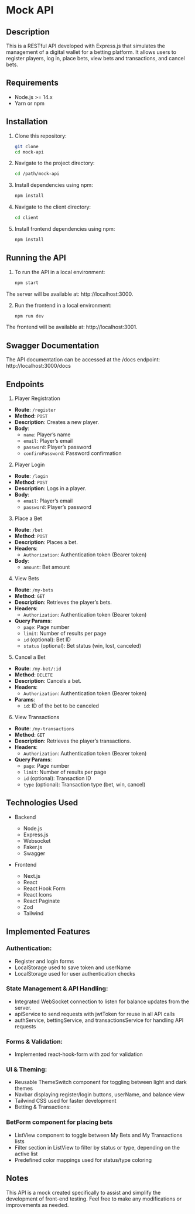 # Mock API

## Description

This is a RESTful API developed with Express.js that simulates the management of a digital wallet for a betting platform. It allows users to register players, log in, place bets, view bets and transactions, and cancel bets.

## Requirements

- Node.js >= 14.x
- Yarn or npm

## Installation

1. Clone this repository:

   ```bash
   git clone
   cd mock-api
   ```

2. Navigate to the project directory:

   ```bash
   cd /path/mock-api
   ```

3. Install dependencies using npm:

   ```bash
   npm install
   ```

4. Navigate to the client directory:

   ```bash
   cd client
   ```

5. Install frontend dependencies using npm:

   ```bash
   npm install
   ```

## Running the API

1. To run the API in a local environment:

   ```bash
   npm start
   ```

The server will be available at: http://localhost:3000.

2. Run the frontend in a local environment:

   ```bash
   npm run dev
   ```

The frontend will be available at: http://localhost:3001.

## Swagger Documentation

The API documentation can be accessed at the /docs endpoint:
http://localhost:3000/docs

## Endpoints

1. Player Registration

- **Route**: `/register`
- **Method**: `POST`
- **Description**: Creates a new player.
- **Body**:
  - `name`: Player’s name
  - `email`: Player’s email
  - `password`: Player’s password
  - `confirmPassword`: Password confirmation

2. Player Login

- **Route**: `/login`
- **Method**: `POST`
- **Description**: Logs in a player.
- **Body**:
  - `email`: Player’s email
  - `password`: Player’s password

3. Place a Bet

- **Route**: `/bet`
- **Method**: `POST`
- **Description**: Places a bet.
- **Headers**:
  - `Authorization`: Authentication token (Bearer token)
- **Body**:
  - `amount`: Bet amount

4. View Bets

- **Route**: `/my-bets`
- **Method**: `GET`
- **Description**: Retrieves the player’s bets.
- **Headers**:
  - `Authorization`: Authentication token (Bearer token)
- **Query Params**:
  - `page`: Page number
  - `limit`: Number of results per page
  - `id` (optional): Bet ID
  - `status` (optional): Bet status (win, lost, canceled)

5. Cancel a Bet

- **Route**: `/my-bet/:id`
- **Method**: `DELETE`
- **Description**: Cancels a bet.
- **Headers**:
  - `Authorization`: Authentication token (Bearer token)
- **Params**:
  - `id`: ID of the bet to be canceled

6. View Transactions

- **Route**: `/my-transactions`
- **Method**: `GET`
- **Description**: Retrieves the player’s transactions.
- **Headers**:
  - `Authorization`: Authentication token (Bearer token)
- **Query Params**:
  - `page`: Page number
  - `limit`: Number of results per page
  - `id` (optional): Transaction ID
  - `type` (optional): Transaction type (bet, win, cancel)

## Technologies Used

- Backend

  - Node.js
  - Express.js
  - Websocket
  - Faker.js
  - Swagger

- Frontend
  - Next.js
  - React
  - React Hook Form
  - React Icons
  - React Paginate
  - Zod
  - Tailwind

## Implemented Features

### Authentication:

- Register and login forms
- LocalStorage used to save token and userName
- LocalStorage used for user authentication checks

### State Management & API Handling:

- Integrated WebSocket connection to listen for balance updates from the server.
- apiService to send requests with jwtToken for reuse in all API calls
- authService, bettingService, and transactionsService for handling API requests

### Forms & Validation:

- Implemented react-hook-form with zod for validation

### UI & Theming:

- Reusable ThemeSwitch component for toggling between light and dark themes
- Navbar displaying register/login buttons, userName, and balance view
- Tailwind CSS used for faster development
- Betting & Transactions:

### BetForm component for placing bets

- ListView component to toggle between My Bets and My Transactions lists
- Filter section in ListView to filter by status or type, depending on the active list
- Predefined color mappings used for status/type coloring

## Notes

This API is a mock created specifically to assist and simplify the development of front-end testing. Feel free to make any modifications or improvements as needed.

